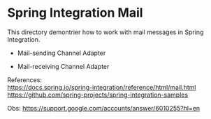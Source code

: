 # Spring Integration Mail

This directory demontrier how to work with mail messages in Spring Integration.

- Mail-sending Channel Adapter

- Mail-receiving Channel Adapter

References: <br>
https://docs.spring.io/spring-integration/reference/html/mail.html <br>
https://github.com/spring-projects/spring-integration-samples

Obs:
https://support.google.com/accounts/answer/6010255?hl=en
